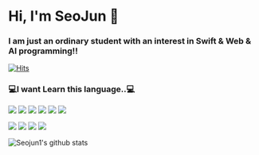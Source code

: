 # Hi, I'm SeoJun 👋 
### I am just an ordinary student with an interest in Swift & Web & AI programming!!

[![Hits](https://hits.seeyoufarm.com/api/count/incr/badge.svg?url=https%3A%2F%2Fgithub.com%2FSeojun1%2Fhit-counter&count_bg=%23543956&title_bg=%2366CBB3&icon=&icon_color=%23E7E7E7&title=hit&edge_flat=false)](https://hits.seeyoufarm.com)


### 💻I want Learn this language..💻
<img src="https://img.shields.io/badge/HTNL-orange?style=flat-square&logo=HTML5&logoColor=white"/></a>
<img src="https://img.shields.io/badge/CSS-blue?style=flat-CSS3&logo=CSS3&logoColor=white"/></a>
<img src="https://img.shields.io/badge/Android-3DDC84?style=flat-square&logo=Android&logoColor=white"/></a>
<img src="https://img.shields.io/badge/Javascript-yellow?style=flat-square&logo=Javascript&logoColor=white"/></a>
<img src="https://img.shields.io/badge/Java-red?style=flat-square&logo=Java&logoColor=white"/></a>
<img src="https://img.shields.io/badge/PHP-purple?style=flat-square&logo=PHP&logoColor=white"/></a>

<img src="https://img.shields.io/badge/Python-3766AB?style=flat-square&logo=Python&logoColor=white"/></a>
<img src="https://img.shields.io/badge/React-blue?style=flat-square&logo=React&logoColor=white"/></a>
<img src="https://img.shields.io/badge/Typescript-blue?style=flat-square&logo=Typescript&logoColor=white"/></a>
<img src="https://img.shields.io/badge/Flutter-blue?style=flat-square&logo=Flutter&logoColor=white"/></a>


![Seojun1's github stats](https://github-readme-stats.vercel.app/api?username=Seojun1&theme=tokyonight&show_icons=true)

<!--
**Seojun1/Seojun1** is a ✨ _special_ ✨ repository because its `README.md` (this file) appears on your GitHub profile.

<img src="https://img.shields.io/badge/Python-3766AB?style=flat-square&logo=Python&logoColor=white"/></a>&nbsp

Here are some ideas to get you started:

- 🔭 I’m currently working on ...
- 🌱 I’m currently learning ...
- 👯 I’m looking to collaborate on ...
- 🤔 I’m looking for help with ...
- 💬 Ask me about ...
- 📫 How to reach me: ...
- 😄 Pronouns: ...
- ⚡ Fun fact: ...
-->
